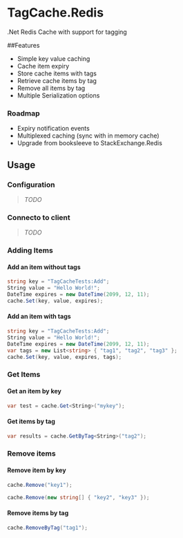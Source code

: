 TagCache.Redis
==============

.Net Redis Cache with support for tagging

##Features
 * Simple key value caching
 * Cache item expiry
 * Store cache items with tags
 * Retrieve cache items by tag
 * Remove all items by tag
 * Multiple Serialization options 
 
### Roadmap
* Expiry notification events
* Multiplexed caching (sync with in memory cache)
* Upgrade from booksleeve to StackExchange.Redis 

## Usage

### Configuration
> *TODO*

### Connecto to client
> *TODO*

### Adding Items
#### Add an item without tags
```c#
string key = "TagCacheTests:Add";
String value = "Hello World!";
DateTime expires = new DateTime(2099, 12, 11); 
cache.Set(key, value, expires);
```

#### Add an item with tags
```c#
string key = "TagCacheTests:Add";
String value = "Hello World!";
DateTime expires = new DateTime(2099, 12, 11);
var tags = new List<string> { "tag1", "tag2", "tag3" };
cache.Set(key, value, expires, tags);
```

### Get Items
#### Get an item by key
```c#
var test = cache.Get<String>("mykey");
```

#### Get items by tag
```c#
var results = cache.GetByTag<String>("tag2");
```

### Remove items
#### Remove item by key
```c#
cache.Remove("key1");
```

```c#
cache.Remove(new string[] { "key2", "key3" });
```

#### Remove items by tag
```c#
cache.RemoveByTag("tag1");
```






